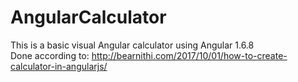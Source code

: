 # AngularCalculator
This is a basic visual Angular calculator using Angular 1.6.8  
Done according to: http://bearnithi.com/2017/10/01/how-to-create-calculator-in-angularjs/
